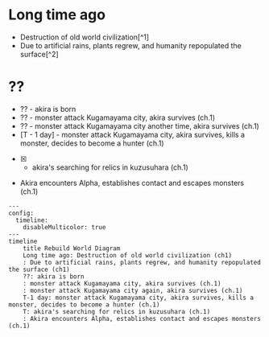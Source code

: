 # Long time ago
- Destruction of old world civilization[^1]
- Due to artificial rains, plants regrew, and humanity repopulated the surface[^2]
# ??
- ?? - akira is born
- ?? - monster attack Kugamayama city, akira survives (ch.1)
- ?? - monster attack Kugamayama city another time, akira survives (ch.1)
- [T - 1 day] - monster attack Kugamayama city, akira survives, kills a monster, decides to become a hunter (ch.1)

- [x] - akira's searching for relics in kuzusuhara (ch.1)
- Akira encounters Alpha, establishes contact and escapes monsters (ch.1)

```mermaid
---
config:
  timeline:
    disableMulticolor: true
---
timeline
	title Rebuild World Diagram
	Long time ago: Destruction of old world civilization (ch1)
	: Due to artificial rains, plants regrew, and humanity repopulated the surface (ch1)
	??: akira is born
	: monster attack Kugamayama city, akira survives (ch.1)
	: monster attack Kugamayama city again, akira survives (ch.1)
	T-1 day: monster attack Kugamayama city, akira survives, kills a monster, decides to become a hunter (ch.1)
	T: akira's searching for relics in kuzusuhara (ch.1)
	: Akira encounters Alpha, establishes contact and escapes monsters (ch.1)
```
